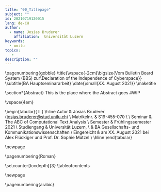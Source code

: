 ```yaml
---
title: "00_Titlepage"
subject: ""
id: 20210719120015
lang: de-CH
author:
  - name: Josias Bruderer
    affiliation:  Universität Luzern
keywords:
  - unilu
topics:
   - 
description: ""
---
```


\pagenumbering{gobble}
\title{\vspace{-2cm}\bigsize{Vom Bulletin Board System (BBS) zur\\Declaration of the Independence of Cyberspace}}
\subtitle{BA Hauptseminararbeit}
\date{\small{XX. August 2021}}
\maketitle

\section*{Abstract}
This is the place where the Abstract goes #WIP

\vspace{4em}

\begin{tabular}{ ll } 
\hline
 Autor & Josias Bruderer (josias.bruderer@stud.unilu.ch) \\ 
 Matrikelnr. & S19-455-070 \\
 \\
 Seminar & The ABC of Computational Text Analysis \\ 
 Semester & Frühlingssemester 2021 \\ 
 Studiengang & Universität Luzern, \\ 
 & BA Gesellschafts- und Kommunikationswissenschaften \\
 Eingereicht & am XX. August 2021 bei Alex Flückiger und Prof. Dr. Sophie Mützel \\ 
\hline
\end{tabular}

\newpage

\pagenumbering{Roman}

\setcounter{tocdepth}{3}
\tableofcontents

\newpage

\pagenumbering{arabic}